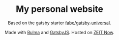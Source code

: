 <!-- markdownlint-disable MD033 -->

<div align="center">

# My personal website

Based on the gatsby starter [fabe/gatsby-universal](https://github.com/fabe/gatsby-universal).

Made with [Bulma](https://bulma.io) and [GatsbyJS](https://gatsbyjs.org). Hosted on [ZEIT Now](https://zeit.co/now).

</div>
